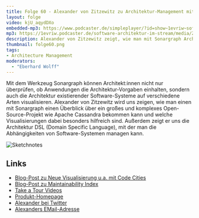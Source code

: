 ```yaml
---
title: Folge 60 - Alexander von Zitzewitz zu Architektur-Management mit Sonargraph
layout: folge
video: kjU_aqydDXo
embedded-mp3: https://www.podcaster.de/simpleplayer/?id=show~1evriw~software-architektur-im-stream~pod-cd4ec26d9b629c91633eab5b07&v=1622207943
mp3: https://1evriw.podcaster.de/software-architektur-im-stream/media/ZitzewitzSonargraph.mp3
description: Alexander von Zitzewitz zeigt, wie man mit Sonargraph Architekturen definieren und visualisieren kann. 
thumbnail: folge60.png
tags:
- Architecture Management
moderators:
  - "Eberhard Wolff"
---
```


Mit dem Werkzeug Sonargraph können Architekt:innen nicht nur
überprüfen, ob Anwendungen die Architektur-Vorgaben einhalten, sondern
auch die Architektur existierender Software-Systeme auf verschiedene
Arten visualisieren. Alexander von Zitzewitz wird uns zeigen, wie man
einen mit Sonargraph einen Überblick über ein großes und komplexes
Open-Source-Projekt wie Apache Cassandra bekommen kann und welche
Visualisierungen dabei besonders hilfreich sind. Außerdem zeigt er uns
die Architektur DSL (Domain Specific Language), mit der man die
Abhängigkeiten von Software-Systemen managen kann.

![Sketchnotes](/sketchnotes/folge60.jpg)

## Links

* [Blog-Post zu Neue Visualisierung u.a. mit Code Cities](https://blog.hello2morrow.com/2021/05/analyzing-software-with-advanced-visualizations/)
* [Blog-Post zu Maintainability Index](https://blog.hello2morrow.com/2018/12/a-promising-new-metric-to-track-maintainability/)
* [Take a Tour Videos](https://www.hello2morrow.com/videos)
* [Produkt-Homepage](http://www.hello2morrow.com/products/sonargraph/architect9)
* [Alexander bei Twitter](https://twitter.com/AZ_hello2morrow)
* [Alexanders EMail-Adresse](mailto:a.zitzewitz@hello2morrow.com)

